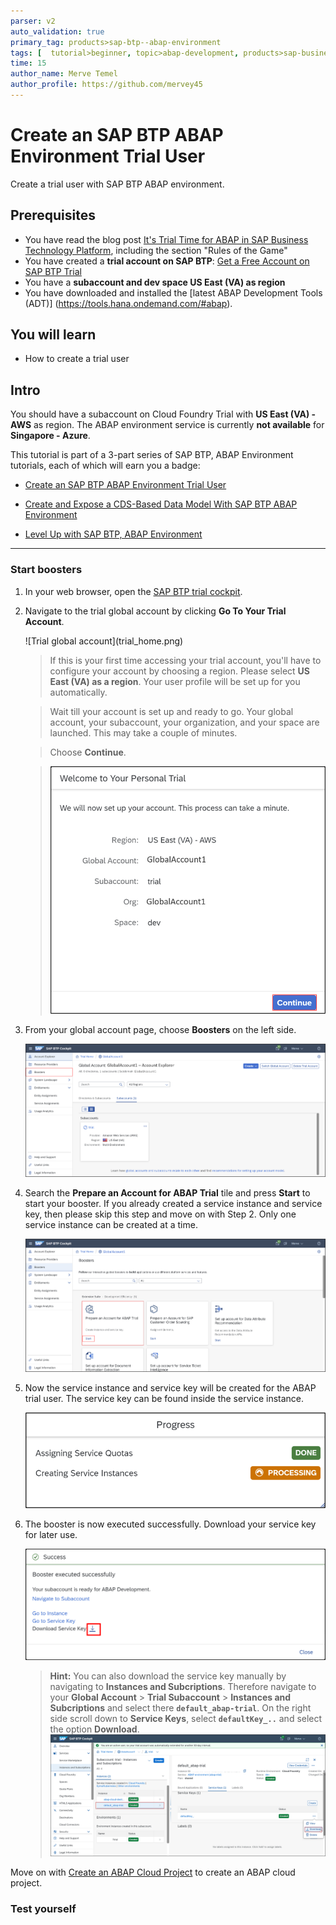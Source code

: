 ```yaml
---
parser: v2
auto_validation: true
primary_tag: products>sap-btp--abap-environment
tags: [  tutorial>beginner, topic>abap-development, products>sap-business-technology-platform ]
time: 15
author_name: Merve Temel
author_profile: https://github.com/mervey45
---
```


# Create an SAP BTP ABAP Environment Trial User
<!-- description --> Create a trial user with SAP BTP ABAP environment.

## Prerequisites
- You have read the blog post [It's Trial Time for ABAP in SAP Business Technology Platform](https://blogs.sap.com/2019/09/28/its-trialtime-for-abap-in-sap-cloud-platform/), including the section "Rules of the Game"
- You have created a **trial account on SAP BTP**:  [Get a Free Account on SAP BTP Trial](hcp-create-trial-account)
- You have a **subaccount and dev space US East (VA) as region**
- You have downloaded and installed the [latest ABAP Development Tools (ADT)] (https://tools.hana.ondemand.com/#abap).

## You will learn  
  - How to create a trial user

## Intro
You should have a subaccount on Cloud Foundry Trial with **US East (VA) -  AWS** as region. The ABAP environment service is currently **not available** for **Singapore - Azure**.

This tutorial is part of a 3-part series of SAP BTP, ABAP Environment tutorials, each of which will earn you a badge:

- [Create an SAP BTP ABAP Environment Trial User](mission.abap-env-trial-user)

- [Create and Expose a CDS-Based Data Model With SAP BTP ABAP Environment](mission.cp-starter-extensions-abap)

- [Level Up with SAP BTP, ABAP Environment](mission.abap-env-level-up)

---

### Start boosters


1. In your web browser, open the [SAP BTP trial cockpit](https://cockpit.hanatrial.ondemand.com/).
 
2. Navigate to the trial global account by clicking **Go To Your Trial Account**.

    <!-- border -->![Trial global account](trial_home.png)

    >If this is your first time accessing your trial account, you'll have to configure your account by choosing a region. Please select **US East (VA) as a region**. Your user profile will be set up for you automatically.  

    >Wait till your account is set up and ready to go. Your global account, your subaccount, your organization, and your space are launched. This may take a couple of minutes.

    >Choose **Continue**.

    >![Account setup](organization2.png)

3. From your global account page, choose **Boosters** on the left side.

    ![Select ABAP Trial](boosters.png)

4. Search the **Prepare an Account for ABAP Trial** tile and press **Start** to start your booster.
  If you already created a service instance and service key, then please skip this step and move on with Step 2.
  Only one service instance can be created at a time.

    ![Select ABAP Trial](boosters2.png)

5. Now the service instance and service key will be created for the ABAP trial user. The service key can be found inside the service instance.

    ![Select ABAP Trial](boosters3.png)

6. The booster is now executed successfully. Download your service key for later use.

    ![Select ABAP Trial](downloadkey.png)


    >**Hint:** You can also download the service key manually by navigating to **Instances and Subcriptions**.
    > Therefore navigate to your **Global Account** > **Trial Subaccount** > **Instances and Subcriptions** and select there **`default_abap-trial`**. On the right side scroll down to **Service Keys**, select **`defaultKey_..`** and select the option **Download**.
    >  ![Select ABAP Trial](sk.png)


Move on with [Create an ABAP Cloud Project](abap-environment-create-abap-cloud-project) to create an ABAP cloud project.


### Test yourself

